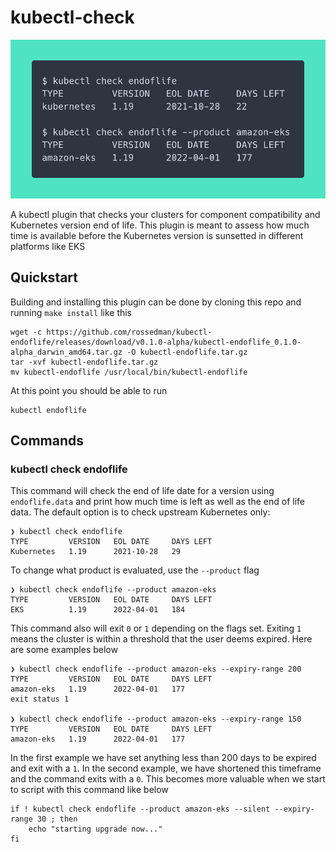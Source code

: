# kubectl-check

![example](preview.png)

A kubectl plugin that checks your clusters for component compatibility and Kubernetes version end of life. This plugin is meant to assess how much time is available before the Kubernetes version is sunsetted in different platforms like EKS

## Quickstart

Building and installing this plugin can be done by cloning this repo and running `make install` like this

```
wget -c https://github.com/rossedman/kubectl-endoflife/releases/download/v0.1.0-alpha/kubectl-endoflife_0.1.0-alpha_darwin_amd64.tar.gz -O kubectl-endoflife.tar.gz
tar -xvf kubectl-endoflife.tar.gz
mv kubectl-endoflife /usr/local/bin/kubectl-endoflife
```

At this point you should be able to run 

```
kubectl endoflife
```

## Commands

### kubectl check endoflife

This command will check the end of life date for a version using `endoflife.data` and print how much time is left as well as the end of life data. The default option is to check upstream Kubernetes only:

```shell
❯ kubectl check endoflife
TYPE         VERSION   EOL DATE     DAYS LEFT
Kubernetes   1.19      2021-10-28   29
```

To change what product is evaluated, use the `--product` flag

```shell
❯ kubectl check endoflife --product amazon-eks
TYPE         VERSION   EOL DATE     DAYS LEFT
EKS          1.19      2022-04-01   184
```

This command also will exit `0` or `1` depending on the flags set. Exiting `1` means the cluster is within a threshold that the user deems expired. Here are some examples below

```shell
❯ kubectl check endoflife --product amazon-eks --expiry-range 200
TYPE         VERSION   EOL DATE     DAYS LEFT
amazon-eks   1.19      2022-04-01   177
exit status 1

❯ kubectl check endoflife --product amazon-eks --expiry-range 150
TYPE         VERSION   EOL DATE     DAYS LEFT
amazon-eks   1.19      2022-04-01   177
```

In the first example we have set anything less than 200 days to be expired and exit with a `1`. In the second example, we have shortened this timeframe and the command exits with a `0`. This becomes more valuable when we start to script with this command like below

```shell
if ! kubectl check endoflife --product amazon-eks --silent --expiry-range 30 ; then 
    echo "starting upgrade now..."
fi
```